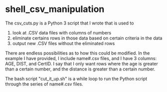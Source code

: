 # shell_csv_manipulation

The csv_cuts.py is a Python 3 script that I wrote that is used to 
1) look at .CSV data files with columns of numbers
2) eliminate certains rows in those data based on certain criteria in the data
3) output new .CSV files without the eliminated rows

There are endless possibilities as to how this could be modified. In the example I have provided, I include name#.csv files, and I have 3 columns: AGE, DIST, and CertID. I say that I only want rows where the age is greater than a certain number, and the distance is greater than a certain number. 

The bash script "cut_it_up.sh" is a while loop to run the Python script through the series of name#.csv files.
